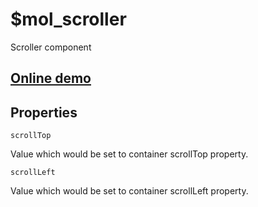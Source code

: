 # $mol_scroller

Scroller component

## [Online demo](http://eigenmethod.github.io/mol/#demo=mol_scroller_demo_middle)

## Properties

`scrollTop`

Value which would be set to container scrollTop property.

`scrollLeft`

Value which would be set to container scrollLeft property.

